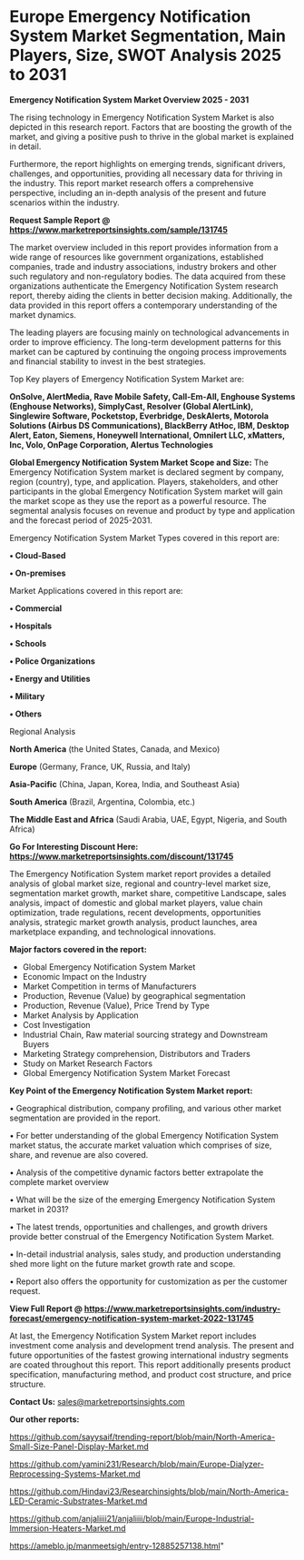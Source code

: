 # Europe Emergency Notification System Market Segmentation, Main Players, Size, SWOT Analysis 2025 to 2031

<Strong> Emergency Notification System Market Overview 2025 - 2031</strong>

The rising technology in Emergency Notification System Market is also depicted in this research report. Factors that are boosting the growth of the market, and giving a positive push to thrive in the global market is explained in detail.

Furthermore, the report highlights on emerging trends, significant drivers, challenges, and opportunities, providing all necessary data for thriving in the industry. This report market research offers a comprehensive perspective, including an in-depth analysis of the present and future scenarios within the industry.

<strong>Request Sample Report @ <a href=https://www.marketreportsinsights.com/sample/131745>https://www.marketreportsinsights.com/sample/131745</a></strong>

The market overview included in this report provides information from a wide range of resources like government organizations, established companies, trade and industry associations, industry brokers and other such regulatory and non-regulatory bodies. The data acquired from these organizations authenticate the Emergency Notification System research report, thereby aiding the clients in better decision making. Additionally, the data provided in this report offers a contemporary understanding of the market dynamics.

The leading players are focusing mainly on technological advancements in order to improve efficiency. The long-term development patterns for this market can be captured by continuing the ongoing process improvements and financial stability to invest in the best strategies.

Top Key players of Emergency Notification System Market are:

<strong>OnSolve, AlertMedia, Rave Mobile Safety, Call-Em-All, Enghouse Systems (Enghouse Networks), SimplyCast, Resolver (Global AlertLink), Singlewire Software, Pocketstop, Everbridge, DeskAlerts, Motorola Solutions (Airbus DS Communications), BlackBerry AtHoc, IBM, Desktop Alert, Eaton, Siemens, Honeywell International, Omnilert LLC, xMatters, Inc, Volo, OnPage Corporation, Alertus Technologies</strong>

<strong><b>Global Emergency Notification System Market Scope and Size:</b></strong>
The Emergency Notification System market is declared segment by company, region (country), type, and application. Players, stakeholders, and other participants in the global Emergency Notification System market will gain the market scope as they use the report as a powerful resource. The segmental analysis focuses on revenue and product by type and application and the forecast period of 2025-2031.

Emergency Notification System Market Types covered in this report are:

<strong>• Cloud-Based

• On-premises</strong>

Market Applications covered in this report are:

<strong>• Commercial

• Hospitals

• Schools

• Police Organizations

• Energy and Utilities

• Military

• Others</strong> 

Regional Analysis

<strong>North America</strong> (the United States, Canada, and Mexico)

<strong>Europe</strong> (Germany, France, UK, Russia, and Italy)

<strong>Asia-Pacific</strong> (China, Japan, Korea, India, and Southeast Asia)

<strong>South America</strong> (Brazil, Argentina, Colombia, etc.)

<strong>The Middle East and Africa</strong> (Saudi Arabia, UAE, Egypt, Nigeria, and South Africa)

<strong>Go For Interesting Discount Here: <a href=https://www.marketreportsinsights.com/discount/131745>https://www.marketreportsinsights.com/discount/131745</a></strong>

The Emergency Notification System market report provides a detailed analysis of global market size, regional and country-level market size, segmentation market growth, market share, competitive Landscape, sales analysis, impact of domestic and global market players, value chain optimization, trade regulations, recent developments, opportunities analysis, strategic market growth analysis, product launches, area marketplace expanding, and technological innovations.

<strong><b>Major factors covered in the report:</b></strong>
<ul>
  <li>Global Emergency Notification System Market </li>
  <li>Economic Impact on the Industry</li>
  <li>Market Competition in terms of Manufacturers</li>
  <li>Production, Revenue (Value) by geographical segmentation</li>
  <li>Production, Revenue (Value), Price Trend by Type</li>
  <li>Market Analysis by Application</li>
  <li>Cost Investigation</li>
  <li>Industrial Chain, Raw material sourcing strategy and Downstream Buyers</li>
  <li>Marketing Strategy comprehension, Distributors and Traders</li>
  <li>Study on Market Research Factors</li>
  <li>Global Emergency Notification System Market Forecast</li>
</ul>

<strong><b>Key Point of the Emergency Notification System Market report:</b></strong>

• Geographical distribution, company profiling, and various other market segmentation are provided in the report.

• For better understanding of the global Emergency Notification System market status, the accurate market valuation which comprises of size, share, and revenue are also covered.

• Analysis of the competitive dynamic factors better extrapolate the complete market overview

• What will be the size of the emerging Emergency Notification System market in 2031?

• The latest trends, opportunities and challenges, and growth drivers provide better construal of the Emergency Notification System Market.

• In-detail industrial analysis, sales study, and production understanding shed more light on the future market growth rate and scope.

• Report also offers the opportunity for customization as per the customer request.

<strong><b>View Full Report @ <a href=https://www.marketreportsinsights.com/industry-forecast/emergency-notification-system-market-2022-131745>https://www.marketreportsinsights.com/industry-forecast/emergency-notification-system-market-2022-131745</a></b></strong>


At last, the Emergency Notification System Market report includes investment come analysis and development trend analysis. The present and future opportunities of the fastest growing international industry segments are coated throughout this report. This report additionally presents product specification, manufacturing method, and product cost structure, and price structure.

<strong>Contact Us:</strong>
sales@marketreportsinsights.com

<strong>Our other reports:</strong>

<a href=https://github.com/sayysaif/trending-report/blob/main/North-America-Small-Size-Panel-Display-Market.md>https://github.com/sayysaif/trending-report/blob/main/North-America-Small-Size-Panel-Display-Market.md</a>

<a href=https://github.com/yamini231/Research/blob/main/Europe-Dialyzer-Reprocessing-Systems-Market.md>https://github.com/yamini231/Research/blob/main/Europe-Dialyzer-Reprocessing-Systems-Market.md</a>

<a href=https://github.com/Hindavi23/Researchinsights/blob/main/North-America-LED-Ceramic-Substrates-Market.md>https://github.com/Hindavi23/Researchinsights/blob/main/North-America-LED-Ceramic-Substrates-Market.md</a>

<a href=https://github.com/anjaliiii21/anjaliiii/blob/main/Europe-Industrial-Immersion-Heaters-Market.md>https://github.com/anjaliiii21/anjaliiii/blob/main/Europe-Industrial-Immersion-Heaters-Market.md</a>

<a href=https://ameblo.jp/manmeetsigh/entry-12885257138.html>https://ameblo.jp/manmeetsigh/entry-12885257138.html</a>"
